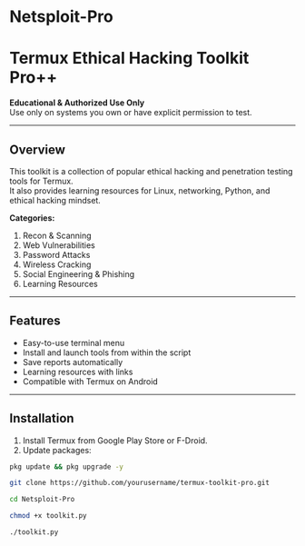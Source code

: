 # Netsploit-Pro

# Termux Ethical Hacking Toolkit Pro++

**Educational & Authorized Use Only**  
Use only on systems you own or have explicit permission to test.

---

## Overview

This toolkit is a collection of popular ethical hacking and penetration testing tools for Termux.  
It also provides learning resources for Linux, networking, Python, and ethical hacking mindset.

**Categories:**
1. Recon & Scanning  
2. Web Vulnerabilities  
3. Password Attacks  
4. Wireless Cracking  
5. Social Engineering & Phishing  
6. Learning Resources  

---

## Features

- Easy-to-use terminal menu
- Install and launch tools from within the script
- Save reports automatically
- Learning resources with links
- Compatible with Termux on Android

---

## Installation

1. Install Termux from Google Play Store or F-Droid.
2. Update packages:

```bash
pkg update && pkg upgrade -y

git clone https://github.com/yourusername/termux-toolkit-pro.git

cd Netsploit-Pro 

chmod +x toolkit.py

./toolkit.py

